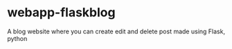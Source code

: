 # webapp-flaskblog
A blog website where you can create edit and delete post 
made using Flask, python
